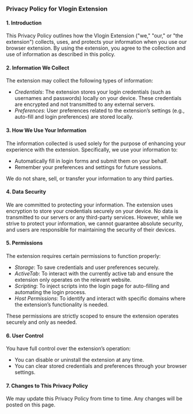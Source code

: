 ### Privacy Policy for Vlogin Extension

#### 1. Introduction
This Privacy Policy outlines how the Vlogin Extension ("we," "our," or "the extension") collects, uses, and protects your information when you use our browser extension. By using the extension, you agree to the collection and use of information as described in this policy.

#### 2. Information We Collect
The extension may collect the following types of information:

- *Credentials*: The extension stores your login credentials (such as usernames and passwords) locally on your device. These credentials are encrypted and not transmitted to any external servers.
- *Preferences*: User preferences related to the extension’s settings (e.g., auto-fill and login preferences) are stored locally.

#### 3. How We Use Your Information
The information collected is used solely for the purpose of enhancing your experience with the extension. Specifically, we use your information to:

- Automatically fill in login forms and submit them on your behalf.
- Remember your preferences and settings for future sessions.
  
We do not share, sell, or transfer your information to any third parties.

#### 4. Data Security
We are committed to protecting your information. The extension uses encryption to store your credentials securely on your device. No data is transmitted to our servers or any third-party services. However, while we strive to protect your information, we cannot guarantee absolute security, and users are responsible for maintaining the security of their devices.

#### 5. Permissions
The extension requires certain permissions to function properly:

- *Storage*: To save credentials and user preferences securely.
- *ActiveTab*: To interact with the currently active tab and ensure the extension only operates on the relevant website.
- *Scripting*: To inject scripts into the login page for auto-filling and automating the login process.
- *Host Permissions*: To identify and interact with specific domains where the extension’s functionality is needed.

These permissions are strictly scoped to ensure the extension operates securely and only as needed.

#### 6. User Control
You have full control over the extension’s operation:

- You can disable or uninstall the extension at any time.
- You can clear stored credentials and preferences through your browser settings.

#### 7. Changes to This Privacy Policy
We may update this Privacy Policy from time to time. Any changes will be posted on this page.
